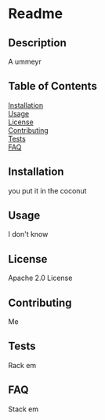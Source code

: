 # Readme
  ## Description
  A ummeyr
  ## Table of Contents
  [Installation](#Installation)  
  [Usage](#Usage)  
  [License](#License)  
  [Contributing](#Contributing)  
  [Tests](#Tests)  
  [FAQ](#FAQ)  
  ## <div id="Installation">Installation</div>
  you put it in the coconut
  ## <div id="Usage">Usage</div>
  I don't know
  ## <div id="License">License</div>
  Apache 2.0 License
  ## <div id="Contributing">Contributing</div>
  Me
  ## <div id="Tests">Tests</div>
  Rack em
  ## <div id="FAQ">FAQ</div>
  Stack em
  